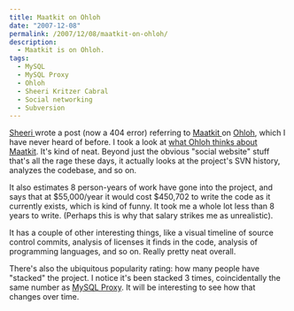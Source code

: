```yaml
---
title: Maatkit on Ohloh
date: "2007-12-08"
permalink: /2007/12/08/maatkit-on-ohloh/
description:
  - Maatkit is on Ohloh.
tags:
  - MySQL
  - MySQL Proxy
  - Ohloh
  - Sheeri Kritzer Cabral
  - Social networking
  - Subversion
---
```

[Sheeri ][1]wrote a post (now a 404 error) referring to [Maatkit ][2]on [Ohloh][3], which I have never heard of before. I took a look at [what Ohloh thinks about Maatkit][4]. It's kind of neat. Beyond just the obvious "social website" stuff that's all the rage these days, it actually looks at the project's SVN history, analyzes the codebase, and so on.

It also estimates 8 person-years of work have gone into the project, and says that at $55,000/year it would cost $450,702 to write the code as it currently exists, which is kind of funny. It took me a whole lot less than 8 years to write. (Perhaps this is why that salary strikes me as unrealistic).

It has a couple of other interesting things, like a visual timeline of source control commits, analysis of licenses it finds in the code, analysis of programming languages, and so on. Really pretty neat overall.

There's also the ubiquitous popularity rating: how many people have "stacked" the project. I notice it's been stacked 3 times, coincidentally the same number as [MySQL Proxy][5]. It will be interesting to see how that changes over time.

 [1]: http://sheeri.net/
 [2]: http://code.google.com/p/maatkit/
 [3]: http://www.ohloh.net/
 [4]: http://www.ohloh.net/projects/10083
 [5]: http://www.ohloh.net/projects/6252
